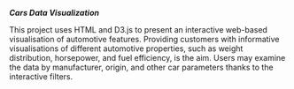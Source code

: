 ***Cars Data Visualization*** 

This project uses HTML and D3.js to present an interactive web-based visualisation of automotive features. Providing customers with informative visualisations of different automotive properties, such as weight distribution, horsepower, and fuel efficiency, is the aim. Users may examine the data by manufacturer, origin, and other car parameters thanks to the interactive filters.
